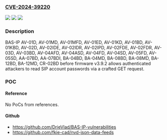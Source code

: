 ### [CVE-2024-39220](https://cve.mitre.org/cgi-bin/cvename.cgi?name=CVE-2024-39220)
![](https://img.shields.io/static/v1?label=Product&message=n%2Fa&color=blue)
![](https://img.shields.io/static/v1?label=Version&message=n%2Fa&color=blue)
![](https://img.shields.io/static/v1?label=Vulnerability&message=n%2Fa&color=brighgreen)

### Description

BAS-IP AV-01D, AV-01MD, AV-01MFD, AV-01ED, AV-01KD, AV-01BD, AV-01KBD, AV-02D, AV-02IDE, AV-02IDR, AV-02IPD, AV-02FDE, AV-02FDR, AV-03D, AV-03BD, AV-04AFD, AV-04ASD, AV-04FD, AV-04SD, AV-05FD, AV-05SD, AA-07BD, AA-07BDI, BA-04BD, BA-04MD, BA-08BD, BA-08MD, BA-12BD, BA-12MD, CR-02BD before firmware v3.9.2 allows authenticated attackers to read SIP account passwords via a crafted GET request.

### POC

#### Reference
No PoCs from references.

#### Github
- https://github.com/DrieVlad/BAS-IP-vulnerabilities
- https://github.com/fkie-cad/nvd-json-data-feeds

